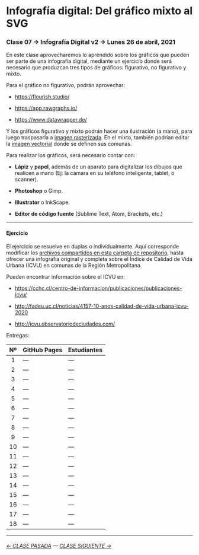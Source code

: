 # Infografía digital: Del gráfico mixto al SVG

### Clase 07 → Infografía Digital v2 → Lunes 26 de abril, 2021

En este clase aprovecharemos lo aprendido sobre los gráficos que pueden ser parte de una infografía digital, mediante un ejercicio donde será necesario que produzcan tres tipos de gráficos: figurativo, no figurativo y mixto. 

Para el gráfico no figurativo, podrán aprovechar:

- https://flourish.studio/ 

- https://app.rawgraphs.io/

- https://www.datawrapper.de/

Y los gráficos figurativo y mixto podrán hacer una ilustración (a mano), para luego traspasarla a [imagen rasterizada](https://helpx.adobe.com/es/photoshop-elements/key-concepts/raster-vector.html). En el mixto, también podrían editar la [imagen vectorial](https://helpx.adobe.com/es/photoshop-elements/key-concepts/raster-vector.html) donde se definen sus comunas.

Para realizar los gráficos, será necesario contar con:

- **Lápiz** y **papel**, además de un aparato para digitalizar los dibujos que realicen a mano (Ej: la cámara en su teléfono inteligente, tablet, o scanner). 

- **Photoshop** o Gimp.

- **Illustrator** o InkScape.

- **Editor de código fuente** (Sublime Text, Atom, Brackets, etc.)

- - - - - - - - - - 

#### Ejercicio

El ejercicio se resuelve en duplas o individualmente. Aquí corresponde modificar los [archivos compartidos en esta carpeta de repositorio](https://profesorfaco.github.io/dno075-2021-1/clase-07/), hasta ofrecer una infografía original y completa sobre el Índice de Calidad de Vida Urbana (ICVU) en comunas de la Región Metropolitana. 

Pueden encontrar información sobre el ICVU en:

- https://cchc.cl/centro-de-informacion/publicaciones/publicaciones-icvu/

- http://fadeu.uc.cl/noticias/4157-10-anos-calidad-de-vida-urbana-icvu-2020

- http://icvu.observatoriodeciudades.com/

Entregas:

| Nº    | GitHub Pages | Estudiantes    | 
|:-----:|:-------------|:---------------|
|  1    | — | — |
|  2    | — | — |
|  3    | — | — |
|  4    | — | — |
|  5    | — | — |
|  6    | — | — |
|  7    | — | — |
|  8    | — | — |
|  9    | — | — |
|  10   | — | — |
|  11   | — | — |
|  12   | — | — |
|  13   | — | — |
|  14   | — | — |
|  15   | — | — |
|  16   | — | — |
|  17   | — | — |
|  18   | — | — |


- - - - - - - -

###### [← CLASE PASADA](https://github.com/profesorfaco/dno075-2021/tree/main/clase-06) — [CLASE SIGUIENTE →](https://github.com/profesorfaco/dno075-2021/tree/main/clase-08) 
